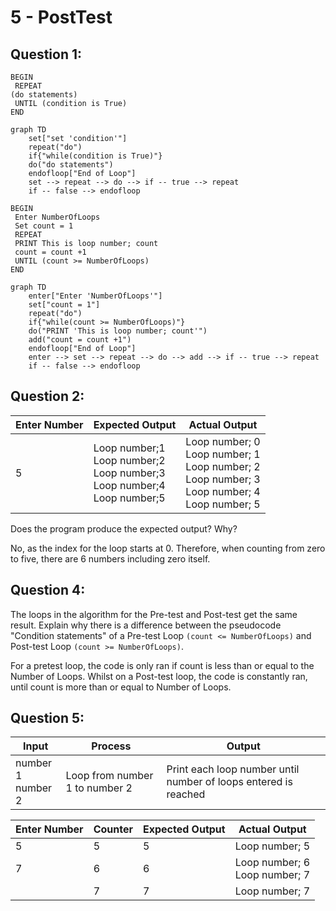 # 5 - PostTest

## Question 1:

```pseudocode
BEGIN
 REPEAT
(do statements)
 UNTIL (condition is True)
END
```

```mermaid
graph TD
	set["set 'condition'"]
	repeat("do")
	if{"while(condition is True)"}
	do("do statements")
	endofloop["End of Loop"]
	set --> repeat --> do --> if -- true --> repeat
	if -- false --> endofloop
```

```pseudocode
BEGIN
 Enter NumberOfLoops
 Set count = 1
 REPEAT
 PRINT This is loop number; count
 count = count +1
 UNTIL (count >= NumberOfLoops)
END
```

```mermaid
graph TD
	enter["Enter 'NumberOfLoops'"]
	set["count = 1"]
	repeat("do")
	if{"while(count >= NumberOfLoops)"}
	do("PRINT 'This is loop number; count'")
	add("count = count +1")
	endofloop["End of Loop"]
	enter --> set --> repeat --> do --> add --> if -- true --> repeat
	if -- false --> endofloop
```

## Question 2:

| Enter Number | Expected Output                                              | Actual Output                                                |
| ------------ | ------------------------------------------------------------ | ------------------------------------------------------------ |
| 5            | Loop number;1 <br/>Loop number;2<br/>Loop number;3<br/>Loop number;4<br/>Loop number;5 | Loop number; 0 <br/>Loop number; 1 <br/>Loop number; 2 <br/>Loop number; 3 <br/>Loop number; 4 <br/>Loop number; 5 |

Does the program produce the expected output? Why?

No, as the index for the loop starts at 0. Therefore, when counting from zero to five, there are 6 numbers including zero itself.



## Question 4:

The loops in the algorithm for the Pre-test and Post-test get the same result. Explain why there is a difference between the pseudocode "Condition statements" of a Pre-test Loop `(count <= NumberOfLoops)` and Post-test Loop `(count >= NumberOfLoops)`.

For a pretest loop, the code is only ran if count is less than or equal to the Number of Loops. Whilst on a Post-test loop, the code is constantly ran, until count is more than or equal to Number of Loops.



## Question 5:

| Input                 | Process                        | Output                                                       |
| --------------------- | -------------------------------- | ------------------------------------------------------------ |
| number 1<br/>number 2 | Loop from number 1 to number 2 | Print each loop number until number of loops entered is reached |



| **Enter Number** | **Counter** | **Expected Output** | **Actual Output**                  |
| ---------------- | ----------- | ------------------- | ---------------------------------- |
| 5                | 5           | 5                   | Loop number; 5                     |
| 7                | 6           | 6                   | Loop number; 6 <br/>Loop number; 7 |
|                  | 7           | 7                   | Loop number; 7                     |